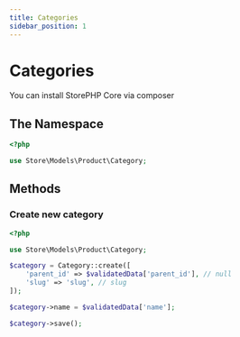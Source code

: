 ```yaml
---
title: Categories
sidebar_position: 1
---
```


# Categories

You can install StorePHP Core via composer

## The Namespace

```php
<?php

use Store\Models\Product\Category;
```

## Methods

### Create new category

```php
<?php

use Store\Models\Product\Category;

$category = Category::create([
    'parent_id' => $validatedData['parent_id'], // null
    'slug' => 'slug', // slug
]);

$category->name = $validatedData['name'];

$category->save();
```

